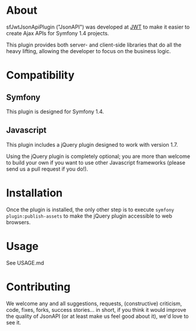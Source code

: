 # About
sfJwtJsonApiPlugin ("JsonAPI") was developed at [JWT](http://jwt.com) to make it
  easier to create Ajax APIs for Symfony 1.4 projects.

This plugin provides both server- and client-side libraries that do all the
  heavy lifting, allowing the developer to focus on the business logic.

# Compatibility
## Symfony
This plugin is designed for Symfony 1.4.

## Javascript
This plugin includes a jQuery plugin designed to work with version 1.7.

Using the jQuery plugin is completely optional; you are more than welcome to
  build your own if you want to use other Javascript frameworks (please send us
  a pull request if you do!).

# Installation
Once the plugin is installed, the only other step is to execute
  `symfony plugin:publish-assets` to make the jQuery plugin accessible to web
  browsers.

# Usage
See USAGE.md

# Contributing
We welcome any and all suggestions, requests, (constructive) criticism, code,
  fixes, forks, success stories... in short, if you think it would improve the
  quality of JsonAPI (or at least make us feel good about it), we'd love to see
  it.